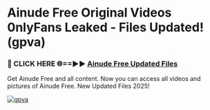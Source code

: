 # Ainude Free Original Videos 0nlyFans Leaked - Files Updated! (gpva)

<h3>🔴 CLICK HERE 🌐==►► <a href="https://tinyurl.com/y5r63du9" rel="nofollow">Ainude Free Updated Files</a></h3>

Get Ainude Free and all content. Now you can access all videos and pictures of Ainude Free. New Updated Files 2025!

[![gpva](https://i.imgur.com/UVo9nyh.gif)](https://tinyurl.com/y5r63du9)